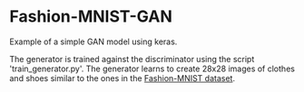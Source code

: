 # Fashion-MNIST-GAN
Example of a simple GAN model using keras.

The generator is trained against the discriminator using the script 'train_generator.py'.
The generator learns to create 28x28 images of clothes and shoes similar to the ones in the [Fashion-MNIST dataset](https://github.com/zalandoresearch/fashion-mnist).
